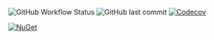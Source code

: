 ![GitHub Workflow Status](https://img.shields.io/github/workflow/status/freaxnx01/extensions/.NET)  ![GitHub last commit](https://img.shields.io/github/last-commit/freaxnx01/extensions)  [![Codecov](https://img.shields.io/codecov/c/github/freaxnx01/extensions)](https://app.codecov.io/gh/freaxnx01/Extensions)

[![NuGet](http://img.shields.io/nuget/v/AutoMapper.svg)](https://www.nuget.org/packages/freaxnx01.Extensions/)


